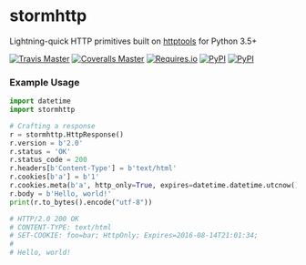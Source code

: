 # stormhttp
Lightning-quick HTTP primitives built on [httptools](https://github.com/MagicStack/httptools) for Python 3.5+

[![Travis Master](https://img.shields.io/travis/SethMichaelLarson/stormhttp/master.svg?maxAge=300)](https://travis-ci.org/SethMichaelLarson/stormhttp/branches)
[![Coveralls Master](https://img.shields.io/coveralls/SethMichaelLarson/stormhttp/master.svg?maxAge=300)](https://coveralls.io/github/SethMichaelLarson/stormhttp)
[![Requires.io](https://img.shields.io/requires/github/SethMichaelLarson/stormhttp.svg?maxAge=300)](https://requires.io/github/SethMichaelLarson/stormhttp/requirements)
[![PyPI](https://img.shields.io/pypi/v/stormhttp.svg?maxAge=300)](https://pypi.python.org/pypi/stormhttp)
[![PyPI](https://img.shields.io/pypi/dm/stormhttp.svg?maxAge=300)](https://pypi.python.org/pypi/stormhttp)

### Example Usage

```python
import datetime
import stormhttp

# Crafting a response
r = stormhttp.HttpResponse()
r.version = b'2.0'
r.status = 'OK'
r.status_code = 200
r.headers[b'Content-Type'] = b'text/html'
r.cookies[b'a'] = b'1'
r.cookies.meta(b'a', http_only=True, expires=datetime.datetime.utcnow())
r.body = b'Hello, world!'
print(r.to_bytes().encode("utf-8"))

# HTTP/2.0 200 OK
# CONTENT-TYPE: text/html
# SET-COOKIE: foo=bar; HttpOnly; Expires=2016-08-14T21:01:34;
#
# Hello, world!
```